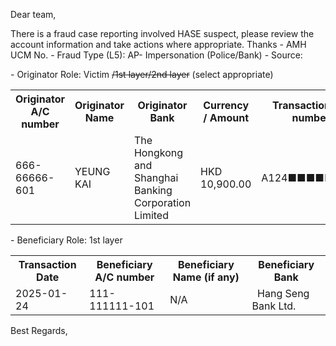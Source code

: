 Dear team,

There is a fraud case reporting involved HASE  suspect, please review the account information and take actions where appropriate. Thanks
\- AMH UCM No.
\- Fraud Type (L5): AP- Impersonation (Police/Bank) 
\- Source: 

\- Originator Role: Victim ~~/1st layer/2nd layer~~ (select appropriate)
<table>
<tr><th>Originator A/C number</th><th>Originator Name</th><th>Originator Bank</th><th>Currency / Amount</th><th>Transaction ref. number</th></tr>
<tr><td>666-66666-601</td><td>YEUNG KAI </td><td>The Hongkong and Shanghai Banking Corporation Limited  </td><td>HKD 10,900.00</td><td>A124■■■■■■■■</td></tr>
</table>

\- Beneficiary Role: 1st layer
<table>
<tr><th>Transaction Date</th><th>Beneficiary A/C number</th><th>Beneficiary Name (if any)</th><th>Beneficiary Bank</th></tr>
<tr><td>2025-01-24</td><td>111-111111-101 </td><td>N/A</td><td>  Hang Seng Bank Ltd.  </td></tr>
</table>

Best Regards,